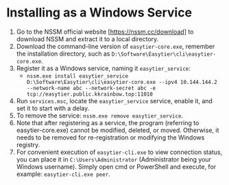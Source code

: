 # Installing as a Windows Service
1. Go to the NSSM official website [https://nssm.cc/download] to download NSSM and extract it to a local directory.
2. Download the command-line version of `easytier-core.exe`, remember the installation directory, such as `D:\Software\Easytier\cli\easytier-core.exe`.
3. Register it as a Windows service, naming it `easytier_service`:
    - `nssm.exe install easytier_service D:\Software\Easytier\cli\easytier-core.exe --ipv4 10.144.144.2 --network-name abc --network-secret abc -e tcp://easytier.public.kkrainbow.top:11010`
4. Run `services.msc`, locate the `easytier_service` service, enable it, and set it to start with a delay.
5. To remove the service: `nssm.exe remove easytier_service`.
6. Note that after registering as a service, the program (referring to easytier-core.exe) cannot be modified, deleted, or moved. Otherwise, it needs to be removed for re-registration or modifying the Windows registry.
7. For convenient execution of `easytier-cli.exe` to view connection status, you can place it in `C:\Users\Administrator` (Administrator being your Windows username). Simply open cmd or PowerShell and execute, for example: `easytier-cli.exe peer`.

